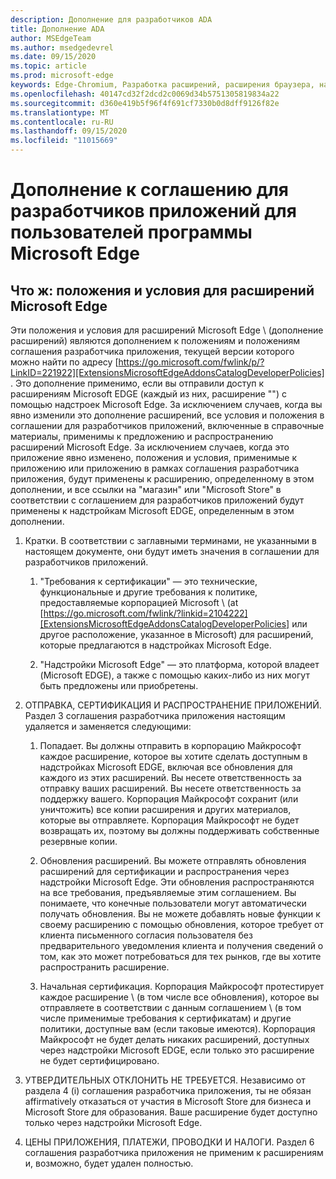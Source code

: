 ```yaml
---
description: Дополнение для разработчиков ADA
title: Дополнение ADA
author: MSEdgeTeam
ms.author: msedgedevrel
ms.date: 09/15/2020
ms.topic: article
ms.prod: microsoft-edge
keywords: Edge-Chromium, Разработка расширений, расширения браузера, надстройки, центр партнера, разработчик
ms.openlocfilehash: 40147cd32f2dcd2c0069d34b5751305819834a22
ms.sourcegitcommit: d360e419b5f96f4f691cf7330b0d8dff9126f82e
ms.translationtype: MT
ms.contentlocale: ru-RU
ms.lasthandoff: 09/15/2020
ms.locfileid: "11015669"
---
```

# Дополнение к соглашению для разработчиков приложений для пользователей программы Microsoft Edge  

## Что ж: положения и условия для расширений Microsoft Edge  

Эти положения и условия для расширений Microsoft Edge \ (дополнение расширений) являются дополнением к положениям и положениям соглашения разработчика приложения, текущей версии которого можно найти по адресу [https://go.microsoft.com/fwlink/p/?LinkID=221922][ExtensionsMicrosoftEdgeAddonsCatalogDeveloperPolicies] .  Это дополнение применимо, если вы отправили доступ к расширениям Microsoft EDGE (каждый из них, расширение "\") с помощью надстроек Microsoft Edge.  За исключением случаев, когда вы явно изменили это дополнение расширений, все условия и положения в соглашении для разработчиков приложений, включенные в справочные материалы, применимы к предложению и распространению расширений Microsoft Edge.  За исключением случаев, когда это приложение явно изменено, положения и условия, применимые к приложению или приложению в рамках соглашения разработчика приложения, будут применены к расширению, определенному в этом дополнении, и все ссылки на "магазин" или "Microsoft Store" в соответствии с соглашением для разработчиков приложений будут применены к надстройкам Microsoft EDGE, определенным в этом дополнении.  

1.  Кратки.  В соответствии с заглавными терминами, не указанными в настоящем документе, они будут иметь значения в соглашении для разработчиков приложений.  

    1.  "Требования к сертификации" — это технические, функциональные и другие требования к политике, предоставляемые корпорацией Microsoft \ (at [https://go.microsoft.com/fwlink/?linkid=2104222][ExtensionsMicrosoftEdgeAddonsCatalogDeveloperPolicies] или другое расположение, указанное в Microsoft) для расширений, которые предлагаются в надстройках Microsoft Edge.  

    1.  "Надстройки Microsoft Edge" — это платформа, которой владеет (Microsoft EDGE), а также с помощью каких-либо из них могут быть предложены или приобретены.

1.  ОТПРАВКА, СЕРТИФИКАЦИЯ И РАСПРОСТРАНЕНИЕ ПРИЛОЖЕНИЙ.  Раздел 3 соглашения разработчика приложения настоящим удаляется и заменяется следующими:  

    1.  Попадает.  Вы должны отправить в корпорацию Майкрософт каждое расширение, которое вы хотите сделать доступным в надстройках Microsoft EDGE, включая все обновления для каждого из этих расширений.  Вы несете ответственность за отправку ваших расширений.  Вы несете ответственность за поддержку вашего.  Корпорация Майкрософт сохранит (или уничтожить) все копии расширения и других материалов, которые вы отправляете.  Корпорация Майкрософт не будет возвращать их, поэтому вы должны поддерживать собственные резервные копии.  

    1.  Обновления расширений.  Вы можете отправлять обновления расширений для сертификации и распространения через надстройки Microsoft Edge.  Эти обновления распространяются на все требования, предъявляемые этим соглашением.  Вы понимаете, что конечные пользователи могут автоматически получать обновления.  Вы не можете добавлять новые функции к своему расширению с помощью обновления, которое требует от клиента письменного согласия пользователя без предварительного уведомления клиента и получения сведений о том, как это может потребоваться для тех рынков, где вы хотите распространить расширение.  

    1.  Начальная сертификация.  Корпорация Майкрософт протестирует каждое расширение \ (в том числе все обновления), которое вы отправляете в соответствии с данным соглашением \ (в том числе применимые требования к сертификатам) и другие политики, доступные вам (если таковые имеются).  Корпорация Майкрософт не будет делать никаких расширений, доступных через надстройки Microsoft EDGE, если только это расширение не будет сертифицировано.  

1.  УТВЕРДИТЕЛЬНЫХ ОТКЛОНИТЬ НЕ ТРЕБУЕТСЯ.  Независимо от раздела 4 (i) соглашения разработчика приложения, ты не обязан affirmatively отказаться от участия в Microsoft Store для бизнеса и Microsoft Store для образования.  Ваше расширение будет доступно только через надстройки Microsoft Edge.  

1.  ЦЕНЫ ПРИЛОЖЕНИЯ, ПЛАТЕЖИ, ПРОВОДКИ И НАЛОГИ.  Раздел 6 соглашения разработчика приложения не применим к расширениям и, возможно, будет удален полностью.  

<!-- image links  -->  

<!-- links -->  

[ExtensionsMicrosoftEdgeAddonsCatalogDeveloperPolicies]: developer-policies.md "Политики разработчика каталога надстроек Microsoft Edge"  

